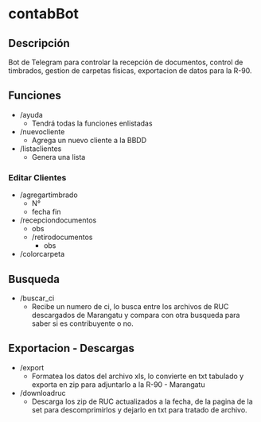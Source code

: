 # contabBot

## Descripción

Bot de Telegram para controlar la recepción de documentos, control de timbrados, gestion de carpetas fisicas, exportacion de datos para la R-90.

## Funciones

- /ayuda
    - Tendrá todas la funciones enlistadas
- /nuevocliente
    - Agrega un nuevo cliente a la BBDD
- /listaclientes
    - Genera una lista
    
### Editar Clientes

- /agregartimbrado
    - N°
    - fecha fin
- /recepciondocumentos
    - obs
    - /retirodocumentos
        - obs
- /colorcarpeta

## Busqueda

- /buscar_ci
    - Recibe un numero de ci, lo busca entre los archivos de RUC descargados de Marangatu y compara con otra busqueda para saber si es contribuyente o no.

## Exportacion - Descargas

- /export
    - Formatea los datos del archivo xls, lo convierte en txt tabulado y exporta en zip para adjuntarlo a la R-90 - Marangatu
- /downloadruc
    - Descarga los zip de RUC actualizados a la fecha, de la pagina de la set para descomprimirlos y dejarlo en txt para tratado de archivo. 
